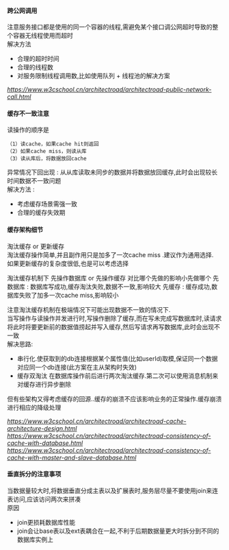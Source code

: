 #### 跨公网调用
注意服务接口都是使用的同一个容器的线程,需避免某个接口调公网超时导致的整个容器无线程使用而超时  
解决方法
+ 合理的超时时间
+ 合理的线程数
+ 对服务限制线程调用数,比如使用队列 + 线程池的解决方案  

*https://www.w3cschool.cn/architectroad/architectroad-public-network-call.html*

#### 缓存不一致注意
读操作的顺序是

    （1）读cache，如果cache hit则返回
    （2）如果cache miss，则读从库
    （3）读从库后，将数据放回cache
    
异常情况下回出现 : 从从库读取未同步的数据并将数据放回缓存,此时会出现较长时间数据不一致问题  
解决方法 :
+ 考虑缓存场景需强一致
+ 合理的缓存失效期

#### 缓存架构细节
淘汰缓存 or 更新缓存  
淘汰缓存操作简单,并且副作用只是加多了一次cache miss .建议作为通用选择.  
如果更新缓存的复杂度很低,也是可以考虑选择  

淘汰缓存机制下 先操作数据库 or 先操作缓存
对比哪个先做的影响小先做哪个
先数据库 : 数据库写成功,缓存淘汰失败,数据不一致,影响较大
先缓存   : 缓存成功,数据库失败了加多一次cache miss,影响较小

注意淘汰缓存机制在极端情况下可能出现数据不一致的情况下.  
当写操作与读操作并发进行时,写操作删除了缓存,而在写未完成写数据库时,读请求将此时将要更新前的数据值捞起并写入缓存,然后写请求再写数据库,此时会出现不一致  
解决思路: 
+ 串行化.使获取到的db连接根据某个属性值(比如userId)取模,保证同一个数据对应同一个db连接(此方案在主从架构时失效)
+ 缓存双淘汰 在数据库操作前后进行两次淘汰缓存.第二次可以使用消息机制来对缓存进行异步删除

但有些架构又得考虑缓存的回源..缓存的崩溃不应该影响业务的正常操作.缓存崩溃进行相应的降级处理  

*https://www.w3cschool.cn/architectroad/architectroad-cache-architecture-design.html*  
*https://www.w3cschool.cn/architectroad/architectroad-consistency-of-cache-with-database.html*
*https://www.w3cschool.cn/architectroad/architectroad-consistency-of-cache-with-master-and-slave-database.html*

#### 垂直拆分的注意事项
当数据量较大时,将数据垂直分成主表以及扩展表时,服务层尽量不要使用join来连表访问,应该访问两次来拼凑  
原因
+ join更损耗数据库性能
+ join会让base表以及ext表耦合在一起,不利于后期数据量更大时拆分到不同的数据库实例上
    